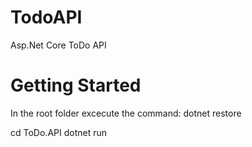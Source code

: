 # TodoAPI
Asp.Net Core ToDo API 

# Getting Started
In the root folder excecute the command:
  dotnet restore

cd ToDo.API
dotnet run
